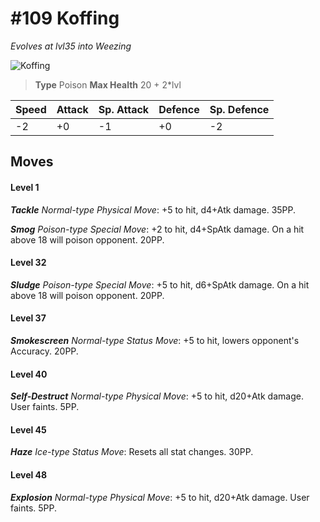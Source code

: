 # #109 Koffing
*Evolves at lvl35 into Weezing*

![Koffing](https://img.pokemondb.net/sprites/home/normal/1x/koffing.png)

> **Type** Poison
> **Max Health** 20 + 2\*lvl

| Speed | Attack | Sp. Attack | Defence | Sp. Defence |
| ----- | ------ | ---------- | ------- | ----------- |
| -2 | +0 | -1 | +0 | -2 |

## Moves
#### Level 1

***Tackle** Normal-type Physical Move*: +5 to hit, d4+Atk damage.  35PP.

***Smog** Poison-type Special Move*: +2 to hit, d4+SpAtk damage. On a hit above 18 will poison opponent. 20PP.
#### Level 32

***Sludge** Poison-type Special Move*: +5 to hit, d6+SpAtk damage. On a hit above 18 will poison opponent. 20PP.
#### Level 37

***Smokescreen** Normal-type Status Move*: +5 to hit, lowers opponent's Accuracy. 20PP.
#### Level 40

***Self-Destruct** Normal-type Physical Move*: +5 to hit, d20+Atk damage. User faints. 5PP.
#### Level 45

***Haze** Ice-type Status Move*: Resets all stat changes. 30PP.
#### Level 48

***Explosion** Normal-type Physical Move*: +5 to hit, d20+Atk damage. User faints. 5PP.

